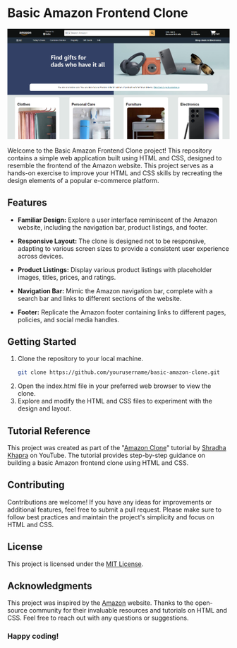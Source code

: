 # Basic Amazon Frontend Clone

![Project Preview](preview.png)

Welcome to the Basic Amazon Frontend Clone project! This repository contains a simple web application built using HTML and CSS, designed to resemble the frontend of the Amazon website. This project serves as a hands-on exercise to improve your HTML and CSS skills by recreating the design elements of a popular e-commerce platform.

## Features

- **Familiar Design:** Explore a user interface reminiscent of the Amazon website, including the navigation bar, product listings, and footer.

- **Responsive Layout:** The clone is designed not to be responsive, adapting to various screen sizes to provide a consistent user experience across devices.

- **Product Listings:** Display various product listings with placeholder images, titles, prices, and ratings.

- **Navigation Bar:** Mimic the Amazon navigation bar, complete with a search bar and links to different sections of the website.

- **Footer:** Replicate the Amazon footer containing links to different pages, policies, and social media handles.

## Getting Started

1. Clone the repository to your local machine.
   ```sh
   git clone https://github.com/yourusername/basic-amazon-clone.git
2. Open the index.html file in your preferred web browser to view the clone.
3. Explore and modify the HTML and CSS files to experiment with the design and layout.

## Tutorial Reference

This project was created as part of the "[Amazon Clone](https://www.youtube.com/watch?v=nGhKIC_7Mkk&pp=ygUMYW1hem9uIGNsb25l)" tutorial by [Shradha Khapra](https://in.linkedin.com/in/shradha-khapra) on YouTube. The tutorial provides step-by-step guidance on building a basic Amazon frontend clone using HTML and CSS.

## Contributing

Contributions are welcome! If you have any ideas for improvements or additional features, feel free to submit a pull request. Please make sure to follow best practices and maintain the project's simplicity and focus on HTML and CSS.

## License

This project is licensed under the [MIT License](https://en.wikipedia.org/wiki/MIT_License).

## Acknowledgments

This project was inspired by the [Amazon](https://www.amazon.in/) website.
Thanks to the open-source community for their invaluable resources and tutorials on HTML and CSS.
Feel free to reach out with any questions or suggestions. 

### Happy coding!
